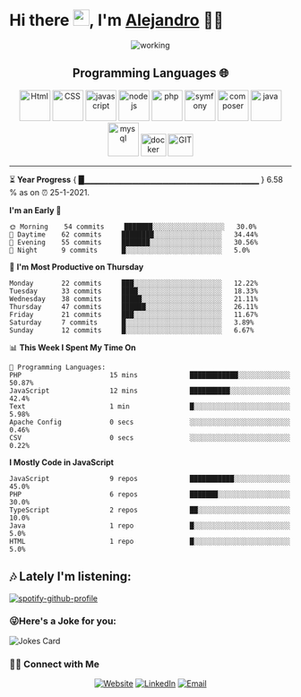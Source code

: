 # Hi there <img src="https://github.com/TheDudeThatCode/TheDudeThatCode/blob/master/Assets/Hi.gif" width="29px">, I'm [Alejandro](https://tellmealex.dev) 👨‍💻


<p align="center">
 <img  src="https://camo.githubusercontent.com/992babdffd8c74a1502de375fbdf7e4d54773242/68747470733a2f2f6d656469612e67697068792e636f6d2f6d656469612f53576f536b4e36447854737a71494b4571762f67697068792e676966" align="center" alt="working" />
 </p>
<h2 align="center">Programming Languages 🌐</h2>


<p align="center">
<img src="https://devicons.github.io/devicon/devicon.git/icons/html5/html5-original.svg" alt="Html" width="55" height="55"/> 
<img src="https://devicons.github.io/devicon/devicon.git/icons/css3/css3-original.svg" alt="CSS" width="55" height="55"/> 
<img src="https://devicons.github.io/devicon/devicon.git/icons/javascript/javascript-original.svg" alt="javascript" width="55" height="55"/> 
<img src="https://devicons.github.io/devicon/devicon.git/icons/nodejs/nodejs-original.svg" alt="nodejs" width="55" height="55"/> 
<img src="https://devicons.github.io/devicon/devicon.git/icons/php/php-original.svg" alt="php" width="55" height="55"/> 
<img src="https://devicons.github.io/devicon/devicon.git/icons/symfony/symfony-original.svg" alt="symfony" width="55" height="55"/> 
<img src="https://devicons.github.io/devicon/devicon.git/icons/composer/composer-original.svg" alt="composer" width="55" height="55"/> 
<img src="https://devicons.github.io/devicon/devicon.git/icons/java/java-original-wordmark.svg" alt="java" width="55" height="55"/> 
<img src="https://devicons.github.io/devicon/devicon.git/icons/mysql/mysql-original-wordmark.svg" alt="mysql" width="55" height="60"/> 
<img src="https://devicons.github.io/devicon/devicon.git/icons/docker/docker-original-wordmark.svg" alt="docker" width="45" height="40"/> 
<img src="https://devicons.github.io/devicon/devicon.git/icons/git/git-original.svg" alt="GIT" width="45" height="40"/> 
</p>

---

⏳ **Year Progress** { █▁▁▁▁▁▁▁▁▁▁▁▁▁▁▁▁▁▁▁▁▁▁▁▁▁▁▁▁▁ } 6.58 % as on ⏰ 25-1-2021.

<!--START_SECTION:waka-->
**I'm an Early 🐤** 

```text
🌞 Morning    54 commits     ███████░░░░░░░░░░░░░░░░░░   30.0% 
🌆 Daytime    62 commits     ████████░░░░░░░░░░░░░░░░░   34.44% 
🌃 Evening    55 commits     ███████░░░░░░░░░░░░░░░░░░   30.56% 
🌙 Night      9 commits      █░░░░░░░░░░░░░░░░░░░░░░░░   5.0%

```
📅 **I'm Most Productive on Thursday** 

```text
Monday       22 commits     ███░░░░░░░░░░░░░░░░░░░░░░   12.22% 
Tuesday      33 commits     ████░░░░░░░░░░░░░░░░░░░░░   18.33% 
Wednesday    38 commits     █████░░░░░░░░░░░░░░░░░░░░   21.11% 
Thursday     47 commits     ██████░░░░░░░░░░░░░░░░░░░   26.11% 
Friday       21 commits     ███░░░░░░░░░░░░░░░░░░░░░░   11.67% 
Saturday     7 commits      █░░░░░░░░░░░░░░░░░░░░░░░░   3.89% 
Sunday       12 commits     █░░░░░░░░░░░░░░░░░░░░░░░░   6.67%

```


📊 **This Week I Spent My Time On** 

```text
💬 Programming Languages: 
PHP                      15 mins             ████████████░░░░░░░░░░░░░   50.87% 
JavaScript               12 mins             ██████████░░░░░░░░░░░░░░░   42.4% 
Text                     1 min               █░░░░░░░░░░░░░░░░░░░░░░░░   5.98% 
Apache Config            0 secs              ░░░░░░░░░░░░░░░░░░░░░░░░░   0.46% 
CSV                      0 secs              ░░░░░░░░░░░░░░░░░░░░░░░░░   0.22%

```

**I Mostly Code in JavaScript** 

```text
JavaScript               9 repos             ███████████░░░░░░░░░░░░░░   45.0% 
PHP                      6 repos             ███████░░░░░░░░░░░░░░░░░░   30.0% 
TypeScript               2 repos             ██░░░░░░░░░░░░░░░░░░░░░░░   10.0% 
Java                     1 repo              █░░░░░░░░░░░░░░░░░░░░░░░░   5.0% 
HTML                     1 repo              █░░░░░░░░░░░░░░░░░░░░░░░░   5.0%

```



<!--END_SECTION:waka-->

## 🎶 Lately I'm listening:
[![spotify-github-profile](https://spotify-github-profile.vercel.app/api/view?uid=alexdrago&cover_image=true&theme=compact)](https://spotify-github-profile.vercel.app/api/view?uid=alexdrago&redirect=true)

### 😜Here's a Joke for you:
<img src="https://readme-jokes.vercel.app/api" alt="Jokes Card" />


<h3> 🤝🏻 Connect with Me </h3>

<p align="center">
<a href="https://www.tellmealex.dev" target="_blank"><img alt="Website" src="https://img.shields.io/badge/Website-www.tellmealex.dev-blue?style=flat&logo=google-chrome"></a>
<a href="https://www.linkedin.com/in/alejandro-de-la-fuente/" target="_blank"><img alt="LinkedIn" src="https://img.shields.io/badge/LinkedIn-@AlejandroDeLaFuente-blue?style=flat&logo=linkedin"></a>
<a href="mailto:llamamealex@gmail.com"><img alt="Email" src="https://img.shields.io/badge/Email-llamamealex@gmail.com-blue?style=flat&logo=gmail"></a>

